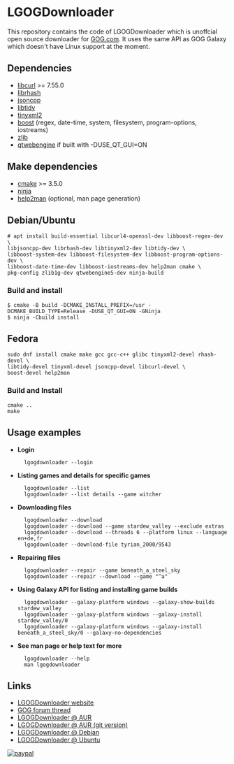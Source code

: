 # LGOGDownloader

This repository contains the code of LGOGDownloader which is unoffcial open source downloader for [GOG.com](https://www.gog.com/).
It uses the same API as GOG Galaxy which doesn't have Linux support at the moment.

## Dependencies

* [libcurl](https://curl.haxx.se/libcurl/) >= 7.55.0
* [librhash](https://github.com/rhash/RHash)
* [jsoncpp](https://github.com/open-source-parsers/jsoncpp)
* [libtidy](https://www.html-tidy.org/)
* [tinyxml2](https://github.com/leethomason/tinyxml2)
* [boost](http://www.boost.org/) (regex, date-time, system, filesystem, program-options, iostreams)
* [zlib](https://www.zlib.net/)
* [qtwebengine](https://www.qt.io/) if built with -DUSE_QT_GUI=ON

## Make dependencies
* [cmake](https://cmake.org/) >= 3.5.0
* [ninja](https://github.com/ninja-build/ninja)
* [help2man](https://www.gnu.org/software/help2man/help2man.html) (optional, man page generation)

## Debian/Ubuntu

    # apt install build-essential libcurl4-openssl-dev libboost-regex-dev \
    libjsoncpp-dev librhash-dev libtinyxml2-dev libtidy-dev \
    libboost-system-dev libboost-filesystem-dev libboost-program-options-dev \
    libboost-date-time-dev libboost-iostreams-dev help2man cmake \
    pkg-config zlib1g-dev qtwebengine5-dev ninja-build

### Build and install

    $ cmake -B build -DCMAKE_INSTALL_PREFIX=/usr -DCMAKE_BUILD_TYPE=Release -DUSE_QT_GUI=ON -GNinja
    $ ninja -Cbuild install

## Fedora
```
sudo dnf install cmake make gcc gcc-c++ glibc tinyxml2-devel rhash-devel \
libtidy-devel tinyxml-devel jsoncpp-devel libcurl-devel \
boost-devel help2man
```
### Build and Install
```
cmake ..
make
```

## Usage examples

- **Login**

        lgogdownloader --login

- **Listing games and details for specific games**

        lgogdownloader --list
        lgogdownloader --list details --game witcher


- **Downloading files**

        lgogdownloader --download
        lgogdownloader --download --game stardew_valley --exclude extras
        lgogdownloader --download --threads 6 --platform linux --language en+de,fr
        lgogdownloader --download-file tyrian_2000/9543

- **Repairing files**

        lgogdownloader --repair --game beneath_a_steel_sky
        lgogdownloader --repair --download --game "^a"

- **Using Galaxy API for listing and installing game builds**

        lgogdownloader --galaxy-platform windows --galaxy-show-builds stardew_valley
        lgogdownloader --galaxy-platform windows --galaxy-install stardew_valley/0
        lgogdownloader --galaxy-platform windows --galaxy-install beneath_a_steel_sky/0 --galaxy-no-dependencies

- **See man page or help text for more**

        lgogdownloader --help
        man lgogdownloader

## Links
- [LGOGDownloader website](https://sites.google.com/site/gogdownloader/)
- [GOG forum thread](https://www.gog.com/forum/general/lgogdownloader_gogdownloader_for_linux)
- [LGOGDownloader @ AUR](https://aur.archlinux.org/packages/lgogdownloader/)
- [LGOGDownloader @ AUR (git version)](https://aur.archlinux.org/packages/lgogdownloader-git/)
- [LGOGDownloader @ Debian](https://tracker.debian.org/lgogdownloader)
- [LGOGDownloader @ Ubuntu](https://launchpad.net/ubuntu/+source/lgogdownloader)

[![paypal](https://www.paypalobjects.com/en_US/i/btn/btn_donateCC_LG.gif)](https://www.paypal.com/cgi-bin/webscr?cmd=_s-xclick&hosted_button_id=PT95NXVLQU6WG&source=url)
